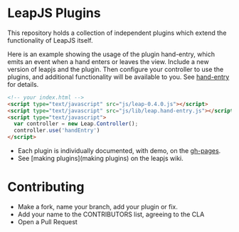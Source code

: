 LeapJS Plugins
==============

This repository holds a collection of independent plugins which extend the functionality of LeapJS itself.

Here is an example showing the usage of the plugin hand-entry, which emits an event when a hand enters or leaves
the view.  Include a new version of leapjs and the plugin.  Then configure your controller to use the plugins, and
additional functionality will be available to you.  See [hand-entry](hand-entry) for details.

```html
<!-- your index.html -->
<script type="text/javascript" src="js/leap-0.4.0.js"></script>
<script type="text/javascript" src="js/lib/leap.hand-entry.js"></script>
<script type="text/javascript">
  var controller = new Leap.Controller();
  controller.use('handEntry')
</script>
```


 - Each plugin is individually documented, with demo, on the [gh-pages](gh-pages).
 - See [making plugins](making plugins) on the leapjs wiki.



Contributing
===============

 - Make a fork, name your branch, add your plugin or fix.
 - Add your name to the CONTRIBUTORS list, agreeing to the CLA
 - Open a Pull Request
